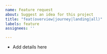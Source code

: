 ```yaml
---
name: Feature request
about: Suggest an idea for this project
title: "feat(overview|journey|landing|all)"
labels: feature
assignees: ''

---
```

- Add details here
